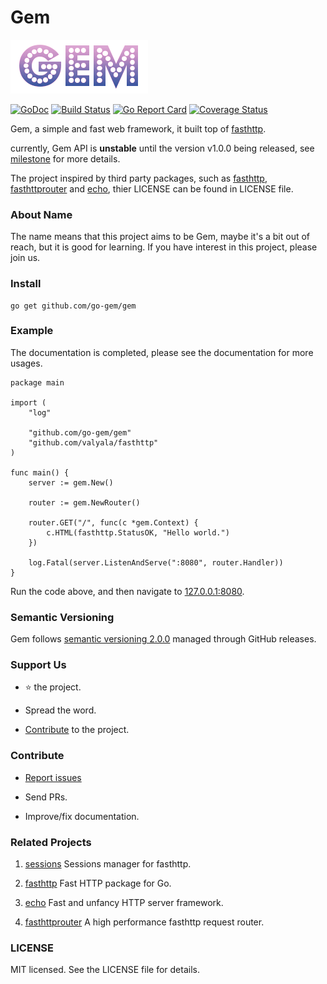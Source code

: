 Gem
===
![Gem logo](logo.png)

[![GoDoc](https://img.shields.io/badge/godoc-reference-blue.svg?style=flat-square)](https://godoc.org/github.com/go-gem/gem) 
[![Build Status](https://img.shields.io/travis/go-gem/gem.svg)](https://travis-ci.org/go-gem/gem) 
[![Go Report Card](https://img.shields.io/badge/go%20report-A+-brightgreen.svg?style=flat-square)](https://goreportcard.com/report/github.com/go-gem/gem) 
[![Coverage Status](https://img.shields.io/coveralls/go-gem/gem.svg)](https://coveralls.io/github/go-gem/gem?branch=master) 

Gem, a simple and fast web framework, it built top of [fasthttp](https://github.com/valyala/fasthttp).

currently, Gem API is **unstable** until the version v1.0.0 being released,
see [milestone](https://github.com/go-gem/gem/milestone/1) for more details.

The project inspired by third party packages, such as [fasthttp](https://github.com/valyala/fasthttp), [fasthttprouter](https://github.com/buaazp/fasthttprouter) and
[echo](https://github.com/labstack/echo), thier LICENSE can be found in LICENSE file.


### About Name

The name means that this project aims to be Gem, maybe it's a bit out of reach, 
but it is good for learning. If you have interest in this project, please join us.


### Install

```
go get github.com/go-gem/gem
```


### Example

The documentation is completed, please see the documentation for more usages.

```
package main

import (
	"log"
	
	"github.com/go-gem/gem"
	"github.com/valyala/fasthttp"
)

func main() {
	server := gem.New()

	router := gem.NewRouter()
	
	router.GET("/", func(c *gem.Context) {
		c.HTML(fasthttp.StatusOK, "Hello world.")
	})

	log.Fatal(server.ListenAndServe(":8080", router.Handler))
}
```

Run the code above, and then navigate to [127.0.0.1:8080](http://127.0.0.1:8080).

 
### Semantic Versioning

Gem follows [semantic versioning 2.0.0](http://semver.org/) managed through GitHub releases.


### Support Us

- :star: the project.

- Spread the word.

- [Contribute](#contribute) to the project.


### Contribute

- [Report issues](https://github.com/go-gem/gem/issues/new)

- Send PRs.

- Improve/fix documentation.


### Related Projects

1. [sessions](https://github.com/go-gem/sessions) Sessions manager for fasthttp.

2. [fasthttp](https://github.com/valyala/fasthttp) Fast HTTP package for Go.

3. [echo](https://github.com/labstack/echo) Fast and unfancy HTTP server framework.

4. [fasthttprouter](https://github.com/buaazp/fasthttprouter) A high performance fasthttp request router.

### LICENSE

MIT licensed. See the LICENSE file for details.